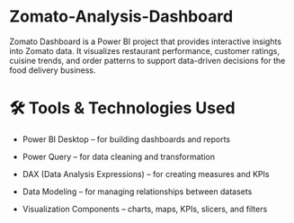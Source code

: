 # Zomato-Analysis-Dashboard

Zomato Dashboard is a Power BI project that provides interactive insights into Zomato data. It visualizes restaurant performance, customer ratings, cuisine trends, and order patterns to support data-driven decisions for the food delivery business.

# 🛠️ Tools & Technologies Used

- Power BI Desktop – for building dashboards and reports

- Power Query – for data cleaning and transformation

- DAX (Data Analysis Expressions) – for creating measures and KPIs

- Data Modeling – for managing relationships between datasets

- Visualization Components – charts, maps, KPIs, slicers, and filters
